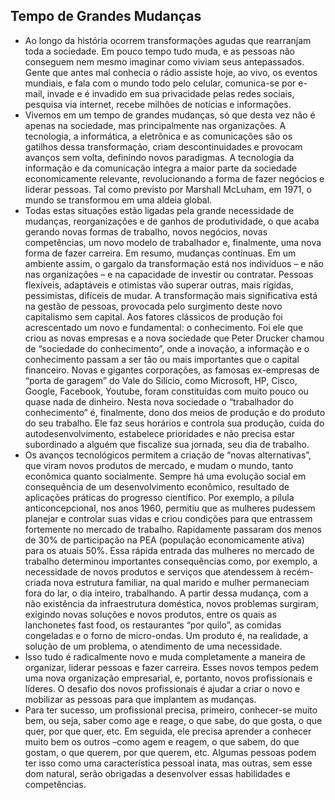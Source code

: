 ## Tempo de Grandes Mudanças

- Ao longo da história ocorrem transformações agudas que rearranjam toda a sociedade. Em pouco tempo tudo muda, e as pessoas não conseguem nem mesmo imaginar como viviam seus antepassados. Gente que antes mal conhecia o rádio assiste hoje, ao vivo, os eventos mundiais, e fala com o mundo todo pelo celular, comunica-se por e-mail, invade e é invadido em sua privacidade pelas redes sociais, pesquisa via internet, recebe milhões de notícias e informações.
- Vivemos em um tempo de grandes mudanças, só que desta vez não é apenas na sociedade, mas principalmente nas organizações. A tecnologia, a informática, a eletrônica e as comunicações são os gatilhos dessa transformação, criam descontinuidades e provocam avanços sem volta, definindo novos paradigmas. A tecnologia da informação e da comunicação integra a maior parte da sociedade economicamente relevante, revolucionando a forma de fazer negócios e liderar pessoas. Tal como previsto por Marshall McLuham, em 1971, o mundo se transformou em uma aldeia global.
- Todas estas situações estão ligadas pela grande necessidade de mudanças, reorganizações e de ganhos de produtividade, o que acaba gerando novas formas de trabalho, novos negócios, novas competências, um novo modelo de trabalhador e, finalmente, uma nova forma de fazer carreira. Em resumo, mudanças contínuas. Em um ambiente assim, o gargalo da transformação está nos indivíduos – e não nas organizações – e na capacidade de investir ou contratar. Pessoas flexíveis, adaptáveis e otimistas vão superar outras, mais rígidas, pessimistas, difíceis de mudar. A transformação mais significativa está na gestão de pessoas, provocada pelo surgimento deste novo capitalismo sem capital. Aos fatores clássicos de produção foi acrescentado um novo e fundamental: o conhecimento. Foi ele que criou as novas empresas e a nova sociedade que Peter Drucker chamou de “sociedade do conhecimento”, onde a inovação, a informação e o conhecimento passam a ser tão ou mais importantes que o capital financeiro. Novas e gigantes corporações, as famosas ex-empresas de “porta de garagem” do Vale do Silício, como Microsoft, HP, Cisco, Google, Facebook, Youtube, foram constituídas com muito pouco ou quase nada de dinheiro. Nesta nova sociedade o “trabalhador do conhecimento” é, finalmente, dono dos meios de produção e do produto do seu trabalho. Ele faz seus horários e controla sua produção, cuida do autodesenvolvimento, estabelece prioridades e não precisa estar subordinado a alguém que fiscalize sua jornada, seu dia de trabalho.
- Os avanços tecnológicos permitem a criação de “novas alternativas”, que viram novos produtos de mercado, e mudam o mundo, tanto econômica quanto socialmente. Sempre há uma evolução social em consequência de um desenvolvimento econômico, resultado de aplicações práticas do progresso científico. Por exemplo, a pílula anticoncepcional, nos anos 1960, permitiu que as mulheres pudessem planejar e controlar suas vidas e criou condições para que entrassem fortemente no mercado de trabalho. Rapidamente passaram dos menos de 30% de participação na PEA (população economicamente ativa) para os atuais 50%. Essa rápida entrada das mulheres no mercado de trabalho determinou importantes consequências como, por exemplo, a necessidade de novos produtos e serviços que atendessem à recém-criada nova estrutura familiar, na qual marido e mulher permaneciam fora do lar, o dia inteiro, trabalhando. A partir dessa mudança, com a não existência da infraestrutura doméstica, novos problemas surgiram, exigindo novas soluções e novos produtos, entre os quais as lanchonetes fast food, os restaurantes “por quilo”, as comidas congeladas e o forno de micro-ondas. Um produto é, na realidade, a solução de um problema, o atendimento de uma necessidade.
- Isso tudo é radicalmente novo e muda completamente a maneira de organizar, liderar pessoas e fazer carreira. Esses novos tempos pedem uma nova organização empresarial, e, portanto, novos profissionais e líderes. O desafio dos novos profissionais é ajudar a criar o novo e mobilizar as pessoas para que implantem as mudanças.
- Para ter sucesso, um profissional precisa, primeiro, conhecer-se muito bem, ou seja, saber como age e reage, o que sabe, do que gosta, o que quer, por que quer, etc. Em seguida, ele precisa aprender a conhecer muito bem os outros –como agem e reagem, o que sabem, do que gostam, o que querem, por que querem, etc. Algumas pessoas podem ter isso como uma característica pessoal inata, mas outras, sem esse dom natural, serão obrigadas a desenvolver essas habilidades e competências.
